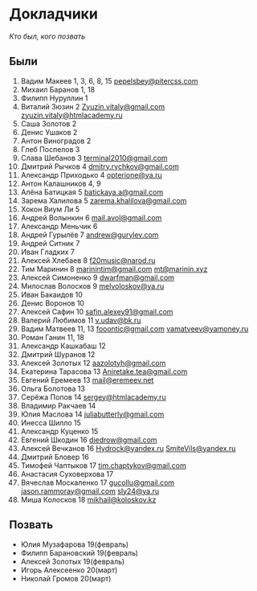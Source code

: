 # Докладчики
*Кто был, кого позвать*

## Были
1. Вадим Макеев 1, 3, 6, 8, 15 pepelsbey@pitercss.com
2. Михаил Баранов 1, 18 
3. Филипп Нуруллин 1
4. Виталий Зюзин 2 Zyuzin.vitaly@gmail.com zyuzin.vitaly@htmlacademy.ru
5. Саша Золотов 2
6. Денис Ушаков 2
7. Антон Виноградов 2
8. Глеб Поспелов 3
9. Слава Шебанов 3 terminal2010@gmail.com
10. Дмитрий Рычков 4 dmitry.rychkov@gmail.com
11. Александр Приходько 4 opterione@ya.ru
12. Антон Калашников 4, 9
13. Алёна Батицкая 5 batickaya.a@gmail.com
14. Зарема Халилова 5 zarema.khalilova@gmail.com
15. Хокон Виум Ли 5
16. Андрей Волынкин 6 mail.avol@gmail.com
17. Александр Меньчик 6
18. Андрей Гурылёв 7 andrew@gurylev.com
19. Андрей Ситник 7
20. Иван Гладких 7
21. Алексей Хлебаев 8 f20music@narod.ru
22. Тим Маринин 8 marinintim@gmail.com mt@marinin.xyz
23. Алексей Симоненко 9 dwarfman@gmail.com
24. Милослав Волосков 9 melvoloskov@ya.ru
25. Иван Бакаидов 10
26. Денис Воронов 10
27. Алексей Сафин 10 safin.alexey91@gmail.com
28. Валерий Любимов 11 v.udav@bk.ru
29. Вадим Матвеев 11, 13 fooontic@gmail.com vamatveev@yamoney.ru
30. Роман Ганин 11, 18
31. Александр Кашкабаш 12
32. Дмитрий Шуранов 12
33. Алексей Золотых 12 aazolotyh@gmail.com
34. Екатерина Тарасова 13 Aniretake.tea@gmail.com
35. Евгений Еремеев 13 mail@eremeev.net
36. Ольга Болотова 13
37. Серёжа Попов 14 sergey@htmlacademy.ru
38. Владимир Ракчаев 14
39. Юлия Маслова 14 juliabutterly@gmail.com
40. Инесса Шилло 15
41. Александр Куценко 15
42. Евгений Шкодин 16 diedrow@gmail.com
43. Алексей Вечканов 16 Hydrock@yandex.ru SmiteVils@yandex.ru
44. Дмитрий Бловер 16
45. Тимофей Чаптыков 17 tim.chaptykov@gmail.com
46. Анастасия Суховерхова 17
47. Вячеслав Москаленко 17 gucollu@gmail.com jason.rammoray@gmail.com sly24@ya.ru
48. Миша Колосков 18 mikhail@koloskov.kz

## Позвать
* Юлия Музафарова 19(февраль)
* Филипп Барановский 19(февраль)
* Алексей Золотых 19(февраль)
* Игорь Алексеенко 20(март)
* Николай Громов 20(март)
